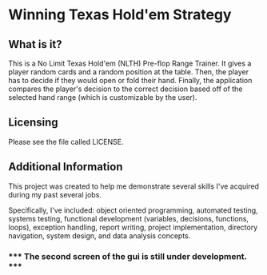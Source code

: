 # Winning Texas Hold'em Strategy

## What is it?

This is a No Limit Texas Hold'em (NLTH) Pre-flop Range Trainer. It gives a player random cards and a random position at the table. Then, the player has to decide if they would open or fold their hand. Finally, the application compares the player's decision to the correct decision based off of the selected hand range (which is customizable by the user).

## Licensing

Please see the file called LICENSE.

## Additional Information

This project was created to help me demonstrate several skills I've acquired during my past several jobs.

Specifically, I've included: object oriented programming, automated testing, systems testing, functional development (variables, decisions, functions, loops), exception handling, report writing, project implementation, directory navigation, system design, and data analysis concepts.

### *** The second screen of the gui is still under development. ***
